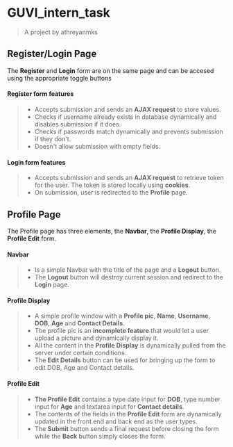 # GUVI_intern_task
> A project by athreyanmks
## Register/Login Page

The **Register** and **Login** form are on the same page and can be accesed using the appropriate toggle buttons


#### Register form features
  > - Accepts submission and sends an **AJAX request** to store values.
  > - Checks if username already exists in database dynamically and disables submission if it does.
  > - Checks if passwords match dynamically and prevents submission if they don't.
  > - Doesn't allow submission with empty fields.
  
#### Login form features
  > - Accepts submission and sends an **AJAX request** to retrieve token for the user. The token is stored locally using **cookies**.
  > - On submission, user is redirected to the **Profile** page.
  
## Profile Page

The Profile page has three elements, the **Navbar**, the **Profile Display**, the **Profile Edit** form.

#### Navbar
 > - Is a simple Navbar with the title of the page and a **Logout** button.
 > - The **Logout** button will destroy current session and redirect to the **Login** page.
 
#### Profile Display
 > - A simple profile window with a **Profile pic**, **Name**, **Username**, **DOB**, **Age** and **Contact Details**.
 > - The profile pic is an **incomplete feature** that would let a user upload a picture and dynamically display it.
 > - All the content in the **Profile Display** is dynamically pulled from the server under certain conditions.
 > - The **Edit Details** button can be used for bringing up the form to edit DOB, Age and Contact details.
 
#### Profile Edit
 > - **The Profile Edit** contains a type date input for **DOB**, type number input for **Age** and textarea input for **Contact details**.
 > - The contents of the fields in the **Profile Edit** form are dynamically updated in the front end and back end as the user types.
 > - The **Submit** button sends a final request before closing the form while the **Back** button simply closes the form.
